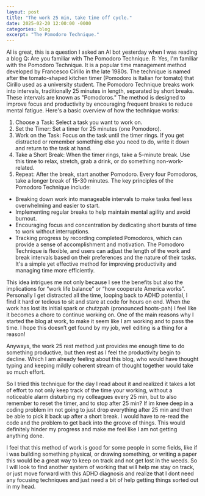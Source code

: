 ```yaml
---
layout: post
title: "The work 25 min, take time off cycle."
date: 2025-02-20 12:00:00 -0000
categories: blog
excerpt: "The Pomodoro Technique."
---
```



AI is great, this is a question I asked an AI bot yesterday when I was reading a blog
Q: Are you familiar with The Pomodoro Technique.
R: Yes, I'm familiar with the Pomodoro Technique. It is a popular time management method developed by Francesco Cirillo in the late 1980s. The technique is named after the tomato-shaped kitchen timer (Pomodoro is Italian for tomato) that Cirillo used as a university student.
The Pomodoro Technique breaks work into intervals, traditionally 25 minutes in length, separated by short breaks. These intervals are known as "Pomodoros." The method is designed to improve focus and productivity by encouraging frequent breaks to reduce mental fatigue.
Here's a basic overview of how the technique works:
1. Choose a Task: Select a task you want to work on.
2. Set the Timer: Set a timer for 25 minutes (one Pomodoro).
3. Work on the Task: Focus on the task until the timer rings. If you get distracted or remember something else you need to do, write it down and return to the task at hand.
4. Take a Short Break: When the timer rings, take a 5-minute break. Use this time to relax, stretch, grab a drink, or do something non-work-related.
5. Repeat: After the break, start another Pomodoro. Every four Pomodoros, take a longer break of 15-30 minutes.
   The key principles of the Pomodoro Technique include:
* Breaking down work into manageable intervals to make tasks feel less overwhelming and easier to start.
* Implementing regular breaks to help maintain mental agility and avoid burnout.
* Encouraging focus and concentration by dedicating short bursts of time to work without interruptions.
* Tracking progress by recording completed Pomodoros, which can provide a sense of accomplishment and motivation.
  The Pomodoro Technique is flexible, and users can adjust the length of the work and break intervals based on their preferences and the nature of their tasks. It's a simple yet effective method for improving productivity and managing time more efficiently.

This idea intrigues me not only because I see the benefits but also the implications for “work life balance” or “how cooperate America works”.  Personally I get distracted all the time, looping back to ADHD potential, I find it hard or tedious to sit and stare at code for hours on end. When the work has lost its initial spark or chutzpah (pronounced hoots-pah) I feel like it becomes a chore to continue working on. One of the main reasons why I started the blog at work, to make it seem like I am working and to pass the time. I hope this doesn’t get found by my job, well editing is a thing for a reason!

Anyways, the work 25 rest method just provides me enough time to do something productive, but then rest as I feel the productivity begin to decline. Which I am already feeling about this blog, who would have thought typing and keeping mildly coherent stream of thought together would take so much effort. 

So I tried this technique for the day I read about it and realized it takes a lot of effort to not only keep track of the time your working, without a noticeable alarm disturbing my colleagues every 25 min, but to also remember to reset the timer, and to stop after 25 min? If im knee deep in a coding problem im not going to just drop everything after 25 min and then be able to pick it back up after a short break. I would have to re-read the code and the problem to get back into the groove of things. This would definitely hinder my progress and make me feel like I am not getting anything done.

I feel that this method of work is good for some people in some fields, like if i was building something physical, or drawing something, or writing a paper this would be a great way to keep on track and not get lost in the weeds. So I will look to find another system of working that will help me stay on track, or just move forward with this ADHD diagnosis and realize that I dont need any focusing techniques and just need a bit of help getting things sorted out in my head.
